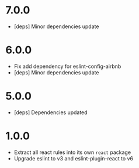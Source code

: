 # 7.0.0
- [deps] Minor dependencies update

# 6.0.0
- Fix add dependency for eslint-config-airbnb
- [deps] Minor dependencies update

# 5.0.0
- [deps] Dependencies updated

# 1.0.0
- Extract all react rules into its own `react` package
- Upgrade eslint to v3 and eslint-plugin-react to v6

